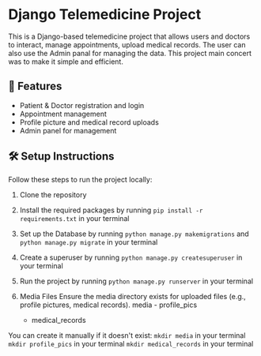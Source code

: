 # Django Telemedicine Project

This is a Django-based telemedicine project that allows users and doctors to interact, manage appointments, upload medical records. The user can also use the Admin panal for managing the data. This project main concert was to make it simple and efficient.

## 🚀 Features

- Patient & Doctor registration and login
- Appointment management
- Profile picture and medical record uploads
- Admin panel for management

## 🛠️ Setup Instructions

Follow these steps to run the project locally:

1. Clone the repository

2. Install the required packages by running `pip install -r requirements.txt` in your terminal

3. Set up the Database by running `python manage.py makemigrations` and `python manage.py migrate` in your terminal

4. Create a superuser by running `python manage.py createsuperuser` in your terminal

5. Run the project by running `python manage.py runserver` in your terminal

6. Media Files
Ensure the media directory exists for uploaded files (e.g., profile pictures, medical records). 
media - profile_pics
      - medical_records


You can create it manually if it doesn't exist:
`mkdir media` in your terminal
`mkdir profile_pics` in your terminal
`mkdir medical_records` in your terminal



